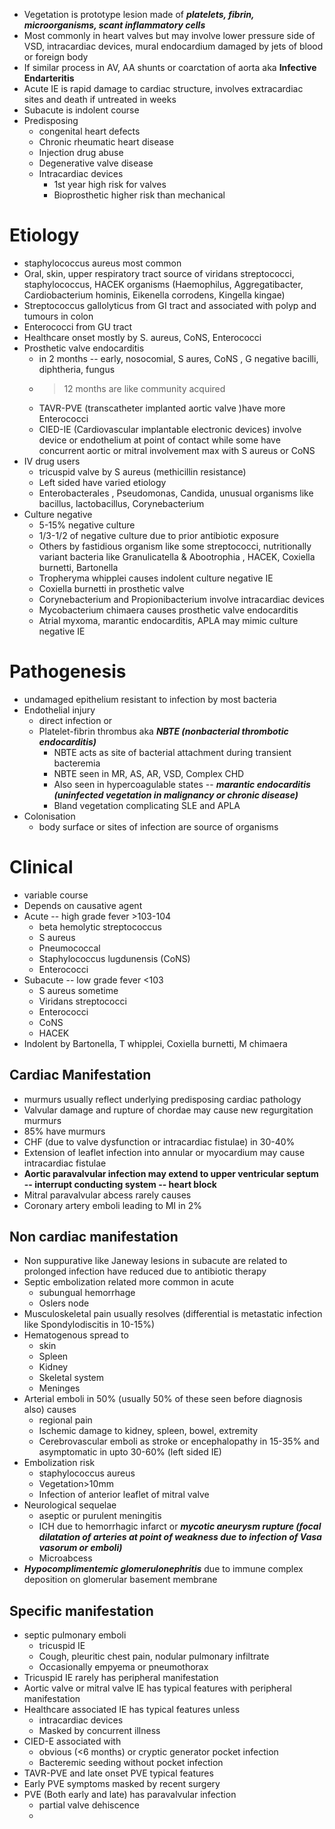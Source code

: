 - Vegetation is prototype lesion made of ***platelets, fibrin, microorganisms, scant inflammatory cells***
 - Most commonly in heart valves but may involve lower pressure side of VSD, intracardiac devices, mural endocardium damaged by jets of blood or foreign body
- If similar process in AV, AA shunts or coarctation of aorta aka **Infective Endarteritis** 
- Acute IE is rapid damage to cardiac structure, involves extracardiac sites and death if untreated in weeks 
- Subacute is indolent course 
- Predisposing
    - congenital heart defects
    - Chronic rheumatic heart disease
    - Injection drug abuse 
    - Degenerative valve disease 
    - Intracardiac devices 
        - 1st year high risk for valves 
        - Bioprosthetic higher risk than mechanical
# Etiology
- staphylococcus aureus most common
- Oral, skin, upper respiratory tract source of viridans streptococci, staphylococcus, HACEK organisms (Haemophilus, Aggregatibacter, Cardiobacterium hominis, Eikenella corrodens, Kingella kingae)
- Streptococcus gallolyticus from GI tract and associated with polyp and tumours in colon 
- Enterococci from GU tract
- Healthcare onset mostly by S. aureus, CoNS, Enterococci
- Prosthetic valve endocarditis
    - in 2 months -- early, nosocomial, S aures, CoNS , G negative bacilli, diphtheria, fungus
    - >12 months are like community acquired
    - TAVR-PVE (transcatheter implanted aortic valve )have more Enterococci
    - CIED-IE (Cardiovascular implantable electronic devices) involve device or endothelium at point of contact while some have concurrent aortic or mitral involvement max with S aureus or CoNS 
- IV drug users 
    - tricuspid valve by S aureus (methicillin resistance) 
    - Left sided have varied etiology
    - Enterobacterales , Pseudomonas, Candida, unusual organisms like bacillus, lactobacillus, Corynebacterium
- Culture negative
    - 5-15% negative culture
    - 1/3-1/2 of negative culture due to prior antibiotic exposure
    - Others by fastidious organism like some streptococci, nutritionally variant bacteria like Granulicatella & Abootrophia , HACEK, Coxiella burnetti, Bartonella
    - Tropheryma whipplei causes indolent culture negative IE 
    - Coxiella burnetti in prosthetic valve
    - Corynebacterium and Propionibacterium involve intracardiac devices
    - Mycobacterium chimaera causes prosthetic valve endocarditis
    - Atrial myxoma, marantic endocarditis, APLA may mimic culture negative IE
# Pathogenesis 
- undamaged epithelium resistant to infection by most bacteria
- Endothelial injury 
    - direct infection or
    - Platelet-fibrin thrombus aka ***NBTE (nonbacterial thrombotic endocarditis)***
        - NBTE acts as site of bacterial attachment during transient bacteremia
        - NBTE seen in MR, AS, AR, VSD, Complex CHD 
        - Also seen in hypercoagulable states -- ***marantic endocarditis (uninfected vegetation in malignancy or chronic disease)***  
        - Bland vegetation complicating SLE and APLA 
- Colonisation
    - body surface or sites of infection are source of organisms
# Clinical
- variable course 
- Depends on causative agent
- Acute -- high grade fever >103-104 
    - beta hemolytic streptococcus
    - S aureus
    - Pneumococcal
    - Staphylococcus lugdunensis (CoNS)
    - Enterococci
- Subacute -- low grade fever <103 
    - S aureus sometime
    - Viridans streptococci
    - Enterococci 
    - CoNS 
    - HACEK 
- Indolent by Bartonella, T whipplei, Coxiella burnetti, M chimaera 
## Cardiac Manifestation
- murmurs usually reflect underlying predisposing cardiac pathology
- Valvular damage and rupture of chordae may cause new regurgitation murmurs
- 85% have murmurs
- CHF (due to valve dysfunction or intracardiac fistulae) in 30-40% 
- Extension of leaflet infection into annular or myocardium may cause intracardiac fistulae
- **Aortic paravalvular infection may extend to upper ventricular septum -- interrupt conducting system -- heart block** 
- Mitral paravalvular abcess rarely causes 
- Coronary artery emboli leading to MI in 2% 
## Non cardiac manifestation
- Non suppurative like Janeway lesions in subacute are related to prolonged infection have reduced due to antibiotic therapy
- Septic embolization related more common in acute 
    - subungual hemorrhage
    - Oslers node 
- Musculoskeletal pain usually resolves (differential is metastatic infection like Spondylodiscitis in 10-15%)
- Hematogenous spread to
    - skin 
    - Spleen 
    - Kidney 
    - Skeletal system
    - Meninges 
- Arterial emboli in 50% (usually 50% of these seen before diagnosis also) causes 
    - regional pain 
    - Ischemic damage to kidney, spleen, bowel, extremity 
    - Cerebrovascular emboli as stroke or encephalopathy in 15-35% and asymptomatic in upto 30-60% (left sided IE)
- Embolization risk 
    - staphylococcus aureus
    - Vegetation>10mm 
    - Infection of anterior leaflet of mitral valve
- Neurological sequelae
    - aseptic or purulent meningitis
    - ICH due to hemorrhagic infarct or ***mycotic aneurysm rupture (focal dilatation of arteries at point of weakness due to infection of Vasa vasorum or emboli)***
    - Microabcess
- ***Hypocomplimentemic glomerulonephritis*** due to immune complex deposition on glomerular basement membrane
## Specific manifestation
- septic pulmonary emboli
    - tricuspid IE 
    - Cough, pleuritic chest pain, nodular pulmonary infiltrate 
    - Occasionally empyema or pneumothorax
- Tricuspid IE rarely has peripheral manifestation
- Aortic valve or mitral valve IE has typical features with peripheral manifestation
- Healthcare associated IE has typical features unless 
    - intracardiac devices
    - Masked by concurrent illness
- CIED-E associated with
    - obvious (<6 months) or cryptic generator pocket infection 
    - Bacteremic seeding without pocket infection
- TAVR-PVE and late onset PVE typical features
- Early PVE symptoms masked by recent surgery
- PVE (Both early and late) has paravalvular infection
    - partial valve dehiscence
    - 